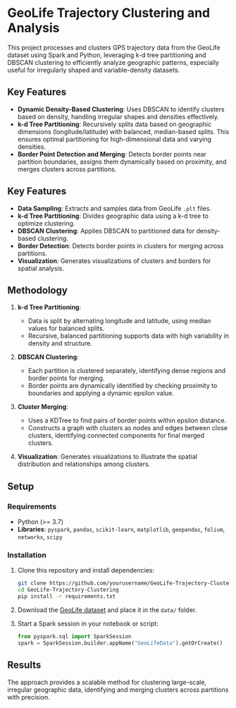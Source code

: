 # GeoLife Trajectory Clustering and Analysis

This project processes and clusters GPS trajectory data from the GeoLife dataset using Spark and Python, leveraging k-d tree partitioning and DBSCAN clustering to efficiently analyze geographic patterns, especially useful for irregularly shaped and variable-density datasets.

## Key Features
- **Dynamic Density-Based Clustering**: Uses DBSCAN to identify clusters based on density, handling irregular shapes and densities effectively.
- **k-d Tree Partitioning**: Recursively splits data based on geographic dimensions (longitude/latitude) with balanced, median-based splits. This ensures optimal partitioning for high-dimensional data and varying densities.
- **Border Point Detection and Merging**: Detects border points near partition boundaries, assigns them dynamically based on proximity, and merges clusters across partitions.


## Key Features
- **Data Sampling**: Extracts and samples data from GeoLife `.plt` files.
- **k-d Tree Partitioning**: Divides geographic data using a k-d tree to optimize clustering.
- **DBSCAN Clustering**: Applies DBSCAN to partitioned data for density-based clustering.
- **Border Detection**: Detects border points in clusters for merging across partitions.
- **Visualization**: Generates visualizations of clusters and borders for spatial analysis.


## Methodology
1. **k-d Tree Partitioning**:
   - Data is split by alternating longitude and latitude, using median values for balanced splits.
   - Recursive, balanced partitioning supports data with high variability in density and structure.

2. **DBSCAN Clustering**:
   - Each partition is clustered separately, identifying dense regions and border points for merging.
   - Border points are dynamically identified by checking proximity to boundaries and applying a dynamic epsilon value.

3. **Cluster Merging**:
   - Uses a KDTree to find pairs of border points within epsilon distance.
   - Constructs a graph with clusters as nodes and edges between close clusters, identifying connected components for final merged clusters.

4. **Visualization**: Generates visualizations to illustrate the spatial distribution and relationships among clusters.

## Setup

### Requirements
- Python (>= 3.7)
- **Libraries**: `pyspark`, `pandas`, `scikit-learn`, `matplotlib`, `geopandas`, `folium`, `networkx`, `scipy`

### Installation
1. Clone this repository and install dependencies:
   ```bash
   git clone https://github.com/yourusername/GeoLife-Trajectory-Clustering.git
   cd GeoLife-Trajectory-Clustering
   pip install -r requirements.txt
   ```
2. Download the [GeoLife dataset](https://www.microsoft.com/en-us/research/project/geolife-building-social-networks-using-human-location-history/) and place it in the `data/` folder.

3. Start a Spark session in your notebook or script:
   ```python
   from pyspark.sql import SparkSession
   spark = SparkSession.builder.appName("GeoLifeData").getOrCreate()
   ```

## Results
The approach provides a scalable method for clustering large-scale, irregular geographic data, identifying and merging clusters across partitions with precision.
